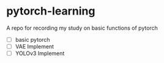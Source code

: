 # pytorch-learning
A repo for recording my study on basic functions of pytorch

- [ ] basic pytorch
- [ ] VAE Implement
- [ ] YOLOv3 Implement
